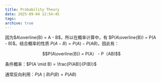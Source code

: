 ```yaml
---
title: Probability Theory
date: 2025-09-04 12:54:45
tags:
archive: true
---
```


因为$A\overline{B} = A - B$，所以在概率计算中，有 $P(A\overline{B}) = P(A - B)$。结合概率的性质 $P(A - B) = P(A) - P(AB)$，因此有：

$$P(A\overline{B}) = P(A） - P（AB)$$

条件概率：$P(A \mid B) = \frac{P(AB)}{P(B)}$

通常反向利用：$P(A \mid B) {P(B)} = {P(AB)}$